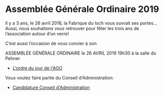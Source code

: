 # Assemblée Générale Ordinaire 2019

Il y a 3 ans, le 26 avril 2016, la Fabrique du loch vous ouvrait ses portes…
Aussi, nous souhaitons vous retrouver pour fêter les trois ans de l’association autour d’un verre!

C’est aussi l’occasion de vous convier à son

ASSEMBLÉE GÉNÉRALE ORDINAIRE
le 26 AVRIL 2019 19h30
à la salle du Pehner


- [L'ordre du jour de l'AGO](ordre-du-jour.md)

Vous voulez faire partie du Conseil d'Administration:

- [Candidature Conseil d'Administration](candidature.md)
